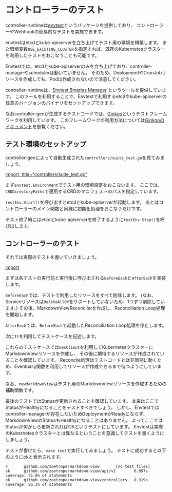 # コントローラーのテスト

controller-runtimeは[envtest](https://pkg.go.dev/sigs.k8s.io/controller-runtime/pkg/envtest?tab=doc)というパッケージを提供しており、
コントローラーやWebhookの簡易的なテストを実施できます。

envtestはetcdとkube-apiserverを立ち上げてテスト用の環境を構築します。
また環境変数`USE_EXISTING_CLUSTER`を指定すれば、既存のKubernetesクラスターを利用したテストをおこなうことも可能です。

Envtestでは、etcdとkube-apiserverのみを立ち上げており、controller-managerやschedulerは動いていません。
そのため、DeploymentやCronJobリソースを作成しても、Podは作成されないので注意してください。

controller-runtimeは、[Envtest Binaries Manager](https://github.com/kubernetes-sigs/controller-runtime/tree/master/tools/setup-envtest)
というツールを提供しています。
このツールを利用することで、Envtestで利用するetcdやkube-apiserverの任意のバージョンのバイナリをセットアップできます。

なおcontroller-genが生成するテストコードでは、[Ginkgo](https://github.com/onsi/ginkgo)というテストフレームワークを利用しています。
このフレームワークの利用方法については[Ginkgoのドキュメント](https://onsi.github.io/ginkgo/)を御覧ください。

## テスト環境のセットアップ

controller-genによって自動生成された`controllers/suite_test.go`を見てみましょう。

[import, title="controllers/suite_test.go"](../../codes/40_reconcile/controllers/suite_test.go)

まず`envtest.Environment`でテスト用の環境設定をおこないます。
ここでは、`CRDDirectoryPaths`で適用するCRDのマニフェストのパスを指定しています。

`testEnv.Start()`を呼び出すとetcdとkube-apiserverが起動します。
あとはコントローラーのメイン関数と同様に初期化処理をおこなうだけです。

テスト終了時にはetcdとkube-apiserverを終了するように`testEnv.Stop()`を呼び出します。

## コントローラーのテスト

それでは実際のテストを書いていきましょう。

[import](../../codes/40_reconcile/controllers/markdownview_controller_test.go)

まずは各テストの実行前と実行後に呼び出される`BeforeEach`と`AfterEach`を実装します。

`BeforeEach`では、テストで利用したリソースをすべて削除します。 (なお、Serviceリソースは`DeleteAllOf`をサポートしていないため、1つずつ削除しています。)
その後、MarkdownViewReconcilerを作成し、Reconciliation Loop処理を開始します。

`AfterEach`では、`BeforeEach`で起動したReconciliation Loop処理を停止します。

次に`It`を利用してテストケースを記述します。

これらのテストケースでは`k8sClient`を利用してKubernetesクラスターにMarkdownViewリソースを作成し、
その後に期待するリソースが作成されていることを確認しています。
Reconcile処理はテストコードとは非同期に動くため、Eventually関数を利用してリソースが作成できるまで待つようにしています。

なお、`newMarkdownView`はテスト用のMarkdownViewリソースを作成するための補助関数です。

最後のテストではStatusが更新されることを確認しています。
本来はここでStatusがHealthyになることをテストすべきでしょう。
しかし、Envtestではcontroller-managerが存在しないためDeploymentがReadyにならず、MarkdownViewのStatusもHealthyになることはありません。
よってここではStatusが何かしら更新されればOKというテストにしています。
Envtestは実際のKubernetesクラスターとは異なるということを意識してテストを書くようにしましょう。

テストが書けたら、`make test`で実行してみましょう。
テストに成功すると以下のようにokと表示されます。

```console
?       github.com/zoetrope/markdown-view       [no test files]
ok      github.com/zoetrope/markdown-view/api/v1        6.957s  coverage: 51.6% of statements
ok      github.com/zoetrope/markdown-view/controllers   8.319s  coverage: 85.3% of statements
```
